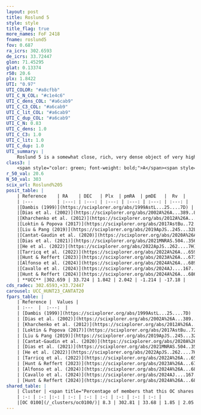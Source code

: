 ```yaml
---
layout: post
title: Roslund 5
style: style
title_flag: true
more_names: FoF 2418
fname: roslund5
fov: 0.687
ra_icrs: 302.6593
de_icrs: 33.72447
glon: 71.45295
glat: 0.13374
r50: 20.6
plx: 1.8422
UTI: "0.97"
UTI_COLOR: "#a8cfbb"
UTI_C_N_COL: "#c1e4c6"
UTI_C_dens_COL: "#a6cab9"
UTI_C_C3_COL: "#a6cab9"
UTI_C_lit_COL: "#a6cab9"
UTI_C_dup_COL: "#a6cab9"
UTI_C_N: 0.83
UTI_C_dens: 1.0
UTI_C_C3: 1.0
UTI_C_lit: 1.0
UTI_C_dup: 1.0
UTI_summary: |
    Roslund 5 is a somewhat close, rich, very dense object of very high C3 quality. It is very well-studied in the literature. This object shares a very small percentage of members with a later reported entry.
class3: |
    <span style="color: green; font-weight: bold;">A</span><span style="color: green; font-weight: bold;">A</span>
r_50_val: 20.6
N_50_val: 303
scix_url: Roslund%205
posit_table: |
    | Reference    | RA    | DEC   | Plx  | pmRA  | pmDE   |  Rv  |
    | :---         | :---: | :---: | :---: | :---: | :---: | :---: |
    |[Dambis (1999)](https://scixplorer.org/abs/1999AstL...25....7D) | 302.5 | 33.767 | -- | -- | -- | -- |
    |[Dias et al. (2002)](https://scixplorer.org/abs/2002A%26A...389..871D) | 302.5 | 33.767 | -- | 2.32 | -1.5 | -17.66 |
    |[Kharchenko et al. (2012)](https://scixplorer.org/abs/2012A%26A...543A.156K) | 302.595 | 33.78 | -- | 1.4 | -0.67 | -- |
    |[Loktin & Popova (2017)](https://scixplorer.org/abs/2017AstBu..72..257L) | 302.505 | 33.767 | -- | 2.32 | -1.5 | -17.6 |
    |[Liu & Pang (2019)](https://scixplorer.org/abs/2019ApJS..245...32L) | 302.686 | 33.693 | 1.835 | 1.997 | -1.146 | -- |
    |[Cantat-Gaudin et al. (2020)](https://scixplorer.org/abs/2020A%26A...640A...1C) | 302.641 | 33.751 | 1.831 | 1.981 | -1.164 | -- |
    |[Dias et al. (2021)](https://scixplorer.org/abs/2021MNRAS.504..356D) | 302.695 | 33.782 | 1.824 | 1.981 | -1.147 | -38.373 |
    |[He et al. (2022)](https://scixplorer.org/abs/2022ApJS..262....7H) | 302.697 | 33.724 | 1.847 | 2.064 | -1.194 | -- |
    |[Tarricq et al. (2022)](https://scixplorer.org/abs/2022A%26A...659A..59T) | 302.556 | 33.751 | 1.854 | 2.087 | -1.194 | -- |
    |[Hunt & Reffert (2023)](https://scixplorer.org/abs/2023A%26A...673A.114H) | 302.617 | 33.741 | 1.842 | 2.052 | -1.236 | -18.216 |
    |[Alfonso et al. (2024)](https://scixplorer.org/abs/2024A%26A...689A..18A) | 302.746 | 33.792 | 1.818 | 2.08 | -1.2 | -- |
    |[Cavallo et al. (2024)](https://scixplorer.org/abs/2024AJ....167...12C) | 302.797 | 33.827 | 1.837 | -- | -- | -- |
    |[Hunt & Reffert (2024)](https://scixplorer.org/abs/2024A%26A...686A..42H) | 302.617 | 33.741 | 1.842 | 2.052 | -1.236 | -18.216 |
    | **UCC** |302.659 | 33.724 | 1.842 | 2.042 | -1.214 | -17.18 | 
cds_radec: 302.6593,+33.72447
carousel: UCC_HUNT23_CANTAT20
fpars_table: |
    | Reference |  Values |
    | :---  |  :---:  |
    | [Dambis (1999)](https://scixplorer.org/abs/1999AstL...25....7D) | `E_B-V_=0.092, DM0=8.2, log_age_=7.9` |
    | [Dias et al. (2002)](https://scixplorer.org/abs/2002A%26A...389..871D) | `E(B-V)=0.098, Dist=389.0, Age=7.832` |
    | [Kharchenko et al. (2012)](https://scixplorer.org/abs/2012A%26A...543A.156K) | `e_bv=0.062, distance=508, log_age=7.57` |
    | [Loktin & Popova (2017)](https://scixplorer.org/abs/2017AstBu..72..257L) | `E(B-V)=0.098, Dmod=8.109, logt=7.832` |
    | [Liu & Pang (2019)](https://scixplorer.org/abs/2019ApJS..245...32L) | `Age=0.031, Z=-1.25` |
    | [Cantat-Gaudin et al. (2020)](https://scixplorer.org/abs/2020A%26A...640A...1C) | `AVNN=0.35, DMNN=8.69, AgeNN=7.99` |
    | [Dias et al. (2021)](https://scixplorer.org/abs/2021MNRAS.504..356D) | `Av=0.373, Dist=536, logage=8.373, [Fe/H]=0.107` |
    | [He et al. (2022)](https://scixplorer.org/abs/2022ApJS..262....7H) | `A0=0.5, logAge=7.85` |
    | [Tarricq et al. (2022)](https://scixplorer.org/abs/2022A%26A...659A..59T) | `Dist=539, logAgeNN=8.01` |
    | [Hunt & Reffert (2023)](https://scixplorer.org/abs/2023A%26A...673A.114H) | `AV50=0.245, diffAV50=0.948, MOD50=8.592, logAge50=8.042` |
    | [Alfonso et al. (2024)](https://scixplorer.org/abs/2024A%26A...689A..18A) | `AV=0.34814, MOD=8.69093, logAge=7.91021, Z=0.10602` |
    | [Cavallo et al. (2024)](https://scixplorer.org/abs/2024AJ....167...12C) | `AV50=0.69, dMod50=8.76, logAge50=7.67, [Fe/H]50=-0.04` |
    | [Hunt & Reffert (2024)](https://scixplorer.org/abs/2024A%26A...686A..42H) | `MassJ=391.922` |
shared_table: |
    | Cluster | <span title="Percentage of members that this OC shares with the ones listed">%</span>   | RA   | DEC   | Plx   | pmRA  | pmDE  | Rv | UTI |
    | :-: | :-: |:-: | :-: | :-: | :-: | :-: | :-: | :-: |
    |[OC 0100](/_clusters/oc0100/)| 8.3 | 302.81 | 33.68 | 1.85 | 2.05 | -1.23 | -17.0 |0.0 |
---
```


